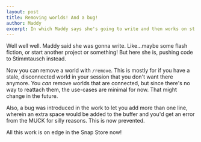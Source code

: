 ```yaml
---
layout: post
title: Removing worlds! And a bug!
author: Maddy
excerpt: In which Maddy says she's going to write and then works on st instead.
---
```


Well well well. Maddy said she was gonna write. Like...maybe some flash fiction, or start another project or something! But here she is, pushing code to Stimmtausch instead.

Now you can remove a world with `/remove`. This is mostly for if you have a stale, disconnected world in your session that you don't want there anymore. You *can* remove worlds that are connected, but since there's no way to reattach them, the use-cases are minimal for now. That might change in the future.

Also, a bug was introduced in the work to let you add more than one line, wherein an extra space would be added to the buffer and you'd get an error from the MUCK for silly reasons. This is now prevented.

All this work is on edge in the Snap Store now!
